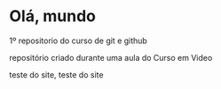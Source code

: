 # Olá, mundo
 1º repositorio do curso de git e github

 repositório criado durante uma aula do Curso em Video


teste do site, teste do site
